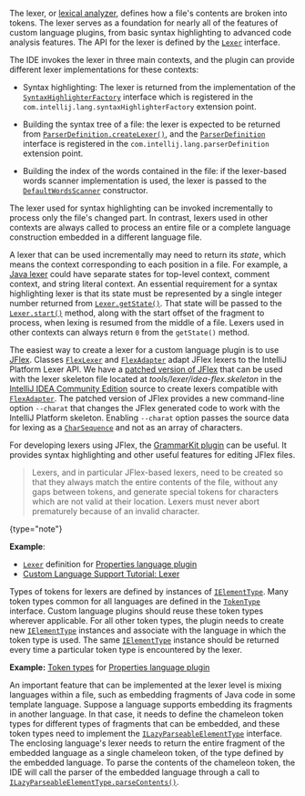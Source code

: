 [//]: # (title: Implementing Lexer)

<!-- Copyright 2000-2022 JetBrains s.r.o. and other contributors. Use of this source code is governed by the Apache 2.0 license that can be found in the LICENSE file. -->

The lexer, or [lexical analyzer](https://en.wikipedia.org/wiki/Lexical_analysis), defines how a file's contents are broken into tokens.
The lexer serves as a foundation for nearly all of the features of custom language plugins, from basic syntax highlighting to advanced code analysis features.
The API for the lexer is defined by the [`Lexer`](upsource:///platform/core-api/src/com/intellij/lexer/Lexer.java) interface.

The IDE invokes the lexer in three main contexts, and the plugin can provide different lexer implementations for these contexts:

*  Syntax highlighting: The lexer is returned from the implementation of the
   [`SyntaxHighlighterFactory`](upsource:///platform/editor-ui-api/src/com/intellij/openapi/fileTypes/SyntaxHighlighterFactory.java)
   interface which is registered in the `com.intellij.lang.syntaxHighlighterFactory` extension point.

*  Building the syntax tree of a file: the lexer is expected to be returned from
   [`ParserDefinition.createLexer()`](upsource:///platform/core-api/src/com/intellij/lang/ParserDefinition.java),
   and the
   [`ParserDefinition`](upsource:///platform/core-api/src/com/intellij/lang/ParserDefinition.java)
   interface is registered in the `com.intellij.lang.parserDefinition` extension point.

*  Building the index of the words contained in the file:
   if the lexer-based words scanner implementation is used, the lexer is passed to the
   [`DefaultWordsScanner`](upsource:///platform/indexing-api/src/com/intellij/lang/cacheBuilder/DefaultWordsScanner.java)
   constructor.

The lexer used for syntax highlighting can be invoked incrementally to process only the file's changed part.
In contrast, lexers used in other contexts are always called to process an entire file or a complete language construction embedded in a different language file.

A lexer that can be used incrementally may need to return its *state*, which means the context corresponding to each position in a file.
For example, a [Java lexer](upsource:///java/java-psi-impl/src/com/intellij/lang/java/lexer/JavaLexer.java) could have separate states for top-level context, comment context, and string literal context.
An essential requirement for a syntax highlighting lexer is that its state must be represented by a single integer number returned from [`Lexer.getState()`](upsource:///platform/core-api/src/com/intellij/lexer/Lexer.java).
That state will be passed to the [`Lexer.start()`](upsource:///platform/core-api/src/com/intellij/lexer/Lexer.java) method, along with the start offset of the fragment to process, when lexing is resumed from the middle of a file.
Lexers used in other contexts can always return `0` from the `getState()` method.

The easiest way to create a lexer for a custom language plugin is to use [JFlex](https://jflex.de).
Classes [`FlexLexer`](upsource:///platform/core-api/src/com/intellij/lexer/FlexLexer.java) and [`FlexAdapter`](upsource:///platform/core-api/src/com/intellij/lexer/FlexAdapter.java) adapt JFlex lexers to the IntelliJ Platform Lexer API.
We have a [patched version of JFlex](https://github.com/JetBrains/intellij-deps-jflex) that can be used with the lexer skeleton file located at *tools/lexer/idea-flex.skeleton* in the [IntelliJ IDEA Community Edition](https://github.com/JetBrains/intellij-community) source to create lexers compatible with [`FlexAdapter`](upsource:///platform/core-api/src/com/intellij/lexer/FlexAdapter.java).
The patched version of JFlex provides a new command-line option `--charat` that changes the JFlex generated code to work with the IntelliJ Platform skeleton.
Enabling `--charat` option passes the source data for lexing as a [`CharSequence`](https://docs.oracle.com/javase/8/docs/api/java/lang/CharSequence.html) and not as an array of characters.

For developing lexers using JFlex, the [GrammarKit plugin](https://plugins.jetbrains.com/plugin/6606-grammar-kit) can be useful.
It provides syntax highlighting and other useful features for editing JFlex files.

 >  Lexers, and in particular JFlex-based lexers, need to be created so that they always match the entire contents of the file, without any gaps between tokens, and generate special tokens for characters which are not valid at their location.
> Lexers must never abort prematurely because of an invalid character.
 >
 {type="note"}

**Example**:
- [`Lexer`](upsource:///plugins/properties/src/com/intellij/lang/properties/parsing/Properties.flex) definition for [Properties language plugin](upsource:///plugins/properties)
- [Custom Language Support Tutorial: Lexer](lexer_and_parser_definition.md)

Types of tokens for lexers are defined by instances of [`IElementType`](upsource:///platform/core-api/src/com/intellij/psi/tree/IElementType.java).
Many token types common for all languages are defined in the [`TokenType`](upsource:///platform/core-api/src/com/intellij/psi/TokenType.java) interface.
Custom language plugins should reuse these token types wherever applicable.
For all other token types, the plugin needs to create new [`IElementType`](upsource:///platform/core-api/src/com/intellij/psi/tree/IElementType.java) instances and associate with the language in which the token type is used.
The same [`IElementType`](upsource:///platform/core-api/src/com/intellij/psi/tree/IElementType.java) instance should be returned every time a particular token type is encountered by the lexer.

**Example:**
[Token types](upsource:///plugins/properties/properties-psi-api/src/com/intellij/lang/properties/parsing/PropertiesTokenTypes.java) for [Properties language plugin](upsource:///plugins/properties)

An important feature that can be implemented at the lexer level is mixing languages within a file, such as embedding fragments of Java code in some template language.
Suppose a language supports embedding its fragments in another language.
In that case, it needs to define the chameleon token types for different types of fragments that can be embedded, and these token types need to implement the [`ILazyParseableElementType`](upsource:///platform/core-api/src/com/intellij/psi/tree/ILazyParseableElementType.java) interface.
The enclosing language's lexer needs to return the entire fragment of the embedded language as a single chameleon token, of the type defined by the embedded language.
To parse the contents of the chameleon token, the IDE will call the parser of the embedded language through a call to [`ILazyParseableElementType.parseContents()`](upsource:///platform/core-api/src/com/intellij/psi/tree/ILazyParseableElementType.java).